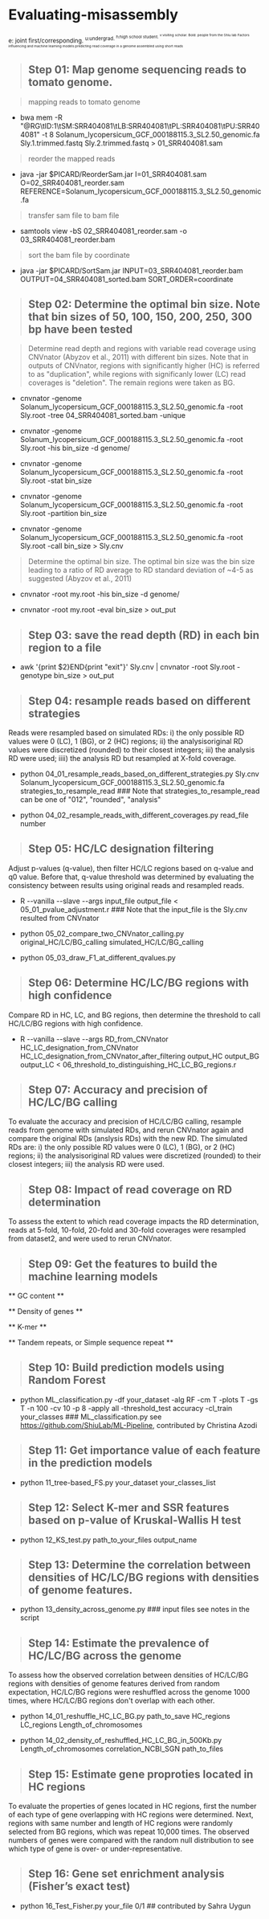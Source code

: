 # Evaluating-misassembly
<sup>e</sub>: joint first/corresponding. <sup>u</sub>:undergrad. <sup>h</sub>:high school student. <sup>v</sub>:visiting scholar. Bold: people from the Shiu lab
Factors influencing and machine learning models predicting read coverage in a genome assembled using short reads 

> ## Step 01: Map genome sequencing reads to tomato genome.

> mapping reads to tomato genome

 - bwa mem -R "@RG\tID:1\tSM:SRR404081\tLB:SRR404081\tPL:SRR404081\tPU:SRR404081" -t 8 Solanum_lycopersicum_GCF_000188115.3_SL2.50_genomic.fa  Sly.1.trimmed.fastq Sly.2.trimmed.fastq > 01_SRR404081.sam

> reorder the mapped reads

 - java -jar $PICARD/ReorderSam.jar I=01_SRR404081.sam O=02_SRR404081_reorder.sam REFERENCE=Solanum_lycopersicum_GCF_000188115.3_SL2.50_genomic.fa

> transfer sam file to bam file

 - samtools view -bS 02_SRR404081_reorder.sam -o 03_SRR404081_reorder.bam

> sort the bam file by coordinate

 - java -jar $PICARD/SortSam.jar INPUT=03_SRR404081_reorder.bam OUTPUT=04_SRR404081_sorted.bam SORT_ORDER=coordinate

> ## Step 02: Determine the optimal bin size. Note that bin sizes of 50, 100, 150, 200, 250, 300 bp have been tested

> Determine read depth and regions with variable read coverage using CNVnator (Abyzov et al., 2011) with different bin sizes. Note that in outputs of CNVnator, regions with significantly higher (HC) is referred to as "duplication", while regions with significanly lower (LC) read coverages is "deletion". The remain regions were taken as BG.

 - cnvnator -genome Solanum_lycopersicum_GCF_000188115.3_SL2.50_genomic.fa -root Sly.root -tree 04_SRR404081_sorted.bam -unique

 - cnvnator -genome Solanum_lycopersicum_GCF_000188115.3_SL2.50_genomic.fa -root Sly.root -his bin_size -d genome/

 - cnvnator -genome Solanum_lycopersicum_GCF_000188115.3_SL2.50_genomic.fa -root Sly.root -stat bin_size

 - cnvnator -genome Solanum_lycopersicum_GCF_000188115.3_SL2.50_genomic.fa -root Sly.root -partition bin_size

 - cnvnator -genome Solanum_lycopersicum_GCF_000188115.3_SL2.50_genomic.fa -root Sly.root -call bin_size > Sly.cnv

> Determine the optimal bin size. The optimal bin size was the bin size leading to a ratio of RD average to RD standard deviation of ~4-5 as suggested (Abyzov et al., 2011)

 - cnvnator -root my.root -his bin_size -d genome/

 - cnvnator -root my.root -eval bin_size > out_put

> ## Step 03: save the read depth (RD) in each bin region to a file

 - awk '{print $2}END{print "exit"}' Sly.cnv | cnvnator -root Sly.root -genotype bin_size > out_put
 
> ## Step 04: resample reads based on different strategies

Reads were resampled based on simulated RDs: i) the only possible RD values were 0 (LC), 1 (BG), or 2 (HC) regions; ii) the analysisoriginal RD values were discretized (rounded) to their closest integers; iii) the analysis RD were used; iiii) the analysis RD but resampled at X-fold coverage.

- python 04_01_resample_reads_based_on_different_strategies.py Sly.cnv Solanum_lycopersicum_GCF_000188115.3_SL2.50_genomic.fa strategies_to_resample_read   ### Note that strategies_to_resample_read can be one of "012", "rounded", "analysis"

- python 04_02_resample_reads_with_different_coverages.py read_file number 

> ## Step 05: HC/LC designation filtering

Adjust p-values (q-value), then filter HC/LC regions based on q-value and q0 value. Before that, q-value threshold was determined by evaluating the consistency between results using original reads and resampled reads. 

 - R --vanilla --slave --args input_file output_file < 05_01_pvalue_adjustment.r  ### Note that the input_file is the Sly.cnv resulted from CNVnator
 
 - python 05_02_compare_two_CNVnator_calling.py original_HC/LC/BG_calling simulated_HC/LC/BG_calling
 
 - python 05_03_draw_F1_at_different_qvalues.py 

> ## Step 06: Determine HC/LC/BG regions with high confidence

Compare RD in HC, LC, and BG regions, then determine the threshold to call HC/LC/BG regions with high confidence.

 - R --vanilla --slave --args RD_from_CNVnator HC_LC_designation_from_CNVnator HC_LC_designation_from_CNVnator_after_filtering output_HC output_BG output_LC < 06_threshold_to_distinguishing_HC_LC_BG_regions.r
 
> ## Step 07: Accuracy and precision of HC/LC/BG calling

To evaluate the accuracy and precision of HC/LC/BG calling, resample reads from genome with simulated RDs, and rerun CNVnator again and compare the original RDs (anslysis RDs) with the new RD. The simulated RDs are: i) the only possible RD values were 0 (LC), 1 (BG), or 2 (HC) regions; ii) the analysisoriginal RD values were discretized (rounded) to their closest integers; iii) the analysis RD were used.
          
> ## Step 08: Impact of read coverage on RD determination

To assess the extent to which read coverage impacts the RD determination, reads at 5-fold, 10-fold, 20-fold and 30-fold coverages were resampled from dataset2, and were used to rerun CNVnator.

> ## Step 09: Get the features to build the machine learning models
** GC content **

** Density of genes **

** K-mer **

** Tandem repeats, or Simple sequence repeat **


> ## Step 10: Build prediction models using Random Forest

- python ML_classification.py -df your_dataset -alg RF -cm T -plots T -gs T -n 100 -cv 10 -p 8 -apply all -threshold_test accuracy -cl_train your_classes  ### ML_classification.py see https://github.com/ShiuLab/ML-Pipeline, contributed by Christina Azodi

> ## Step 11: Get importance value of each feature in the prediction models
  
 - python 11_tree-based_FS.py your_dataset your_classes_list

> ## Step 12: Select K-mer and SSR features based on p-value of Kruskal-Wallis H test

- python 12_KS_test.py path_to_your_files output_name
       
> ## Step 13: Determine the correlation between densities of HC/LC/BG regions with densities of genome features.

 - python 13_density_across_genome.py  ### input files see notes in the script
 
> ## Step 14: Estimate the prevalence of HC/LC/BG across the genome

To assess how the observed correlation between densities of HC/LC/BG regions with densities of genome features derived from random expectation, HC/LC/BG regions were reshuffled across the genome 1000 times, where HC/LC/BG regions don't overlap with each other.

 - python 14_01_reshuffle_HC_LC_BG.py path_to_save HC_regions LC_regions Length_of_chromosomes
 
 - python 14_02_density_of_reshuffled_HC_LC_BG_in_500Kb.py Length_of_chromosomes correlation_NCBI_SGN path_to_files 

> ## Step 15: Estimate gene proproties located in HC regions

To evaluate the properties of genes located in HC regions, first the number of each type of gene overlapping with HC regions were determined. Next, regions with same number and length of HC regions were randomly selected from BG regions, which was repeat 10,000 times. The observed numbers of genes were compared with the random null distribution to see which type of gene is over- or under-representative.



> ## Step 16: Gene set enrichment analysis (Fisher’s exact test)
 
  - python 16_Test_Fisher.py your_file 0/1    ## contributed by Sahra Uygun
 



 


